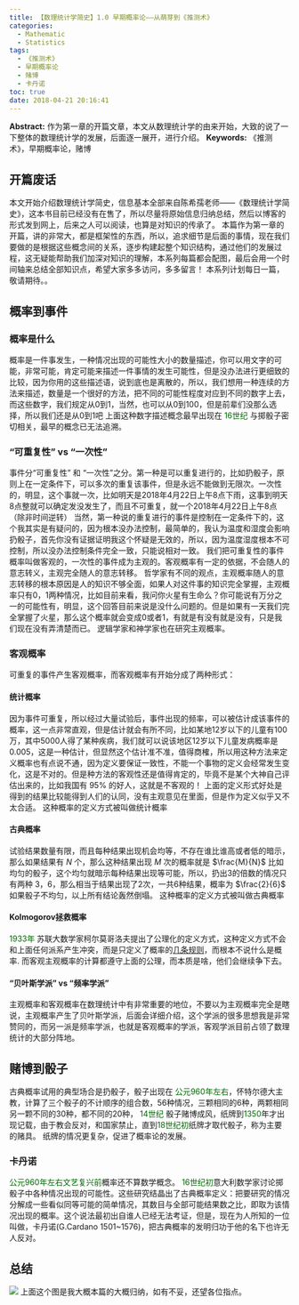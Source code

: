 ```yaml
---
title: 【数理统计学简史】1.0 早期概率论——从萌芽到《推测术》
categories:
  - Mathematic
  - Statistics
tags:
  - 《推测术》
  - 早期概率论
  - 赌博
  - 卡丹诺
toc: true
date: 2018-04-21 20:16:41
---
```


**Abstract:** 作为第一章的开篇文章，本文从数理统计学的由来开始，大致的说了一下整体的数理统计学的发展，后面逐一展开，进行介绍。
**Keywords:** 《推测术》，早期概率论，赌博

<!--more-->
## 开篇废话
本文开始介绍数理统计学简史，信息基本全部来自陈希孺老师——《数理统计学简史》，这本书目前已经没有在售了，所以尽量将原始信息归纳总结，然后以博客的形式发到网上，后来之人可以阅读，也算是对知识的传承了。
本篇作为第一章的开篇，讲的非常大，都是框架性的东西，所以，追求细节是后面的事情，现在我们要做的是根据这些概念间的关系，逐步构建起整个知识结构，通过他们的发展过程，这无疑能帮助我们加深对知识的理解，本系列每篇都会配图，最后会用一个时间轴来总结全部知识点，希望大家多多访问，多多留言！
本系列计划每日一篇，敬请期待。。
## 概率到事件
### 概率是什么
概率是一件事发生，一种情况出现的可能性大小的数量描述，你可以用文字的可能，非常可能，肯定可能来描述一件事情的发生可能性，但是没办法进行更细致的比较，因为你用的这些描述语，说到底也是离散的，所以，我们想用一种连续的方法来描述，数量是一个很好的方法，把不同的可能性程度对应到不同的数字上去，而这些数字，我们规定从0到1，当然，也可以从0到100，但是前辈们没那么选择，所以我们还是从0到1吧
上面这种数字描述概念最早出现在 <font color="006600">16世纪</font> 与掷骰子密切相关，最早的概念已无法追溯。
### “可重复性”  vs  “一次性”
事件分“可重复性” 和 “一次性”之分。第一种是可以重复进行的，比如扔骰子，原则上在一定条件下，可以多次的重复该事件，但是永远不能做到无限次。一次性的，明显，这个事就一次，比如明天是2018年4月22日上午8点下雨，这事到明天8点整就可以确定发没发生了，而且不可重复，就一个2018年4月22日上午8点（除非时间逆转）
当然，第一种说的重复进行的事件是控制在一定条件下的，这个我其实是有疑问的，因为根本没办法控制，最简单的，我认为温度和湿度会影响扔骰子，首先你没有证据证明我这个怀疑是无效的，所以，因为温度湿度根本不可控制，所以没办法控制条件完全一致，只能说相对一致。
我们把可重复性的事件概率叫做客观的，一次性的事件成为主观的。客观概率有一定的依据，不会随人的意志转义，主观完全随人的意志转移。
哲学家有不同的观点，主观概率随人的意志转移的根本原因是人的知识不够全面，如果人对这件事的知识完全掌握，主观概率只有0，1两种情况，比如目前来看，我问你火星有生命么？你可能说有万分之一的可能性有，明显，这个回答目前来说是没什么问题的。但是如果有一天我们完全掌握了火星，那么这个概率就会变成0或者1，有就是有没有就是没有，只是我们现在没有弄清楚而已。
逻辑学家和神学家也在研究主观概率。
### 客观概率
可重复的事件产生客观概率，而客观概率有开始分成了两种形式：
#### 统计概率
因为事件可重复，所以经过大量试验后，事件出现的频率，可以被估计成该事件的概率，这一点非常直观，但是估计就会有所不同，比如某地12岁以下的儿童有100万，其中5000人得了某种疾病，我们就可以说该地区12岁以下儿童发病概率是0.005，这是一种估计，但显然这个估计准不准，值得商榷，所以用这种方法来定义概率也有点说不通，因为定义要保证一致性，不能一个事物的定义会经常发生变化，这是不对的。但是种方法的客观性还是值得肯定的，毕竟不是某个大神自己评估出来的，比如我国有 $95\%$ 的好人，这就是不客观的！
上面的定义形式好处是得到的结果比较能得到人们的认同，没有主观意见在里面，但是作为定义似乎又不太合适。
这种概率的定义方式被叫做统计概率
#### 古典概率
试验结果数量有限，而且每种结果出现机会均等，不存在谁比谁高或者低的暗示，那么如果结果有 $N$ 个，那么这种结果出现 $M$ 次的概率就是 $\frac{M}{N}$ 比如均匀的骰子，这个均匀就暗示每种结果出现等可能，所以，扔出3的倍数的情况只有两种 3，6，那么相当于结果出现了2次，一共6种结果，概率为 $\frac{2}{6}$ 如果骰子不均匀，以上所有结论轰然倒塌。
这种概率的定义方式被叫做古典概率
#### Kolmogorov拯救概率
<font color="006600">1933年</font> 苏联大数学家柯尔莫哥洛夫提出了公理化的定义方式，这种定义方式不会和上面任何派系产生冲突，而是只定义了概率的[几条规则](https://face2ai.com/Math-Probability-1-1-Definition-of-Probability/)，而根本不说什么是概率.
而客观主观概率的计算都遵守上面的公理，而本质是啥，他们会继续争下去。
#### “贝叶斯学派” vs “频率学派”
主观概率和客观概率在数理统计中有非常重要的地位，不要以为主观概率完全是瞎说，主观概率产生了贝叶斯学派，后面会详细介绍，这个学派的很多思想我是非常赞同的，而另一派是频率学派，也就是客观概率的学派，客观学派目前占领了数理统计的大部分阵地。

## 赌博到骰子
古典概率试用的典型场合是扔骰子，骰子出现在 <font color="006600">公元960年左右</font>，怀特尔德大主教，计算了三个骰子的不计顺序的组合数，56种情况，三颗相同的6种，两颗相同另一颗不同的30种，都不同的20种，
<font color="006600">14世纪</font> 骰子赌博成风，纸牌到<font color="006600">1350</font>年才出现记载，由于教会反对，和国家禁止，直到<font color="006600">18世纪初</font>纸牌才取代骰子，称为主要的赌具。
纸牌的情况更复杂，促进了概率论的发展。

### 卡丹诺
<font color="006600">公元960年左右文艺复兴前</font>概率还不算数学概念。
<font color="006600">16世纪初</font>意大利数学家讨论掷骰子中各种情况出现的可能性。这些研究结晶出了古典概率定义：把要研究的情况分解成一些看似同等可能的简单情况，其数目与全部可能结果数之比，即取为该情况出现的概率。这个说法最初出自谁人已经无法考证，但是，现在为人所知的一位叫做，卡丹诺(G.Cardano 1501~1576)，把古典概率的发明归功于他的名下也许无人反对。

## 总结
![](https://tony4ai-1251394096.cos.ap-hongkong.myqcloud.com/blog_images/Math-Statistics-1-0-Early-Probability-Theory/Statistics_History-10.png)
上面这个图是我大概本篇的大概归纳，如有不妥，还望各位指点。
